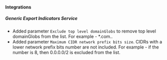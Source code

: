 
#### Integrations
##### Generic Export Indicators Service
- Added parameter `Exclude top level domainGlobs` to remove top level domainGlobs from the list. For example - *.com..
- Added parameter `Maximum CIDR network prefix bits size`. CIDRs with a lower network prefix bits number are not included. For example - if the number is 8, then 0.0.0.0/2 is excluded from the list.

